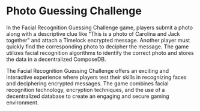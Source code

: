 # Photo Guessing Challenge

In the Facial Recognition Guessing Challenge game, players submit a photo along with a descriptive clue like "This is a photo of Carolina and Jack together" and attach a Timelock encrypted message. Another player must quickly find the corresponding photo to decipher the message. The game utilizes facial recognition algorithms to identify the correct photo and stores the data in a decentralized ComposeDB.

The Facial Recognition Guessing Challenge offers an exciting and interactive experience where players test their skills in recognizing faces and deciphering encrypted messages. The game combines facial recognition technology, encryption techniques, and the use of a decentralized database to create an engaging and secure gaming environment.



